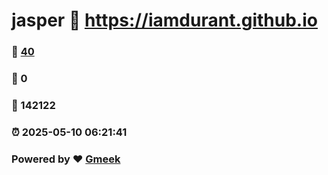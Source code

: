 # jasper :link: https://iamdurant.github.io 
### :page_facing_up: [40](https://iamdurant.github.io/tag.html) 
### :speech_balloon: 0 
### :hibiscus: 142122 
### :alarm_clock: 2025-05-10 06:21:41 
### Powered by :heart: [Gmeek](https://github.com/Meekdai/Gmeek)
